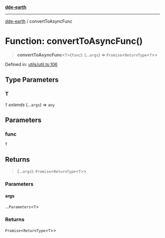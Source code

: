 [**dde-earth**](../README.md)

***

[dde-earth](../globals.md) / convertToAsyncFunc

# Function: convertToAsyncFunc()

> **convertToAsyncFunc**\<`T`\>(`func`): (...`args`) => `Promise`\<`ReturnType`\<`T`\>\>

Defined in: [utils/util.ts:106](https://github.com/dde-platform/dde-earth/blob/71bf8cd183d78890e103803e0d8bb92050729fda/packages/dde-earth/src/utils/util.ts#L106)

## Type Parameters

### T

`T` *extends* (...`args`) => `any`

## Parameters

### func

`T`

## Returns

> (...`args`): `Promise`\<`ReturnType`\<`T`\>\>

### Parameters

#### args

...`Parameters`\<`T`\>

### Returns

`Promise`\<`ReturnType`\<`T`\>\>
